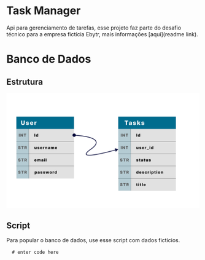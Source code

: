 # Task Manager

  Api para gerenciamento de tarefas, esse projeto faz parte do desafio técnico para a empresa fictícia Ebytr, mais informações [aqui](readme link).


# Banco de Dados

## Estrutura

  ![db table structure](/assets/db_structure.png)

## Script

  Para popular o banco de dados, use esse script com dados fictícios.

      # enter code here